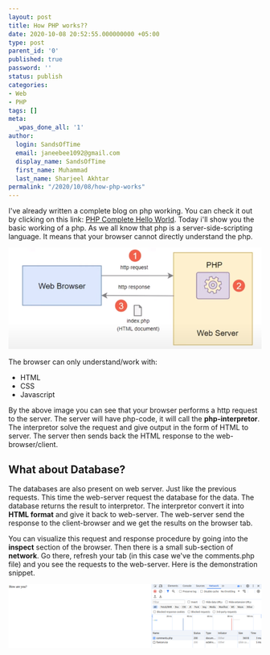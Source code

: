 ```yaml
---
layout: post
title: How PHP works??
date: 2020-10-08 20:52:55.000000000 +05:00
type: post
parent_id: '0'
published: true
password: ''
status: publish
categories:
- Web
- PHP
tags: []
meta:
  _wpas_done_all: '1'
author:
  login: SandsOfTime
  email: janeebee1092@gmail.com
  display_name: SandsOfTime
  first_name: Muhammad
  last_name: Sharjeel Akhtar
permalink: "/2020/10/08/how-php-works"
---
```

I've already written a complete blog on php working. You can check it out by clicking on this link: [PHP Complete Hello World](/2020/10/06/php-basic-hello-world). Today i'll show you the basic working of a php. As we all know that php is a server-side-scripting language. It means that your browser cannot directly understand the php. 

![1](/assets/images/clt/how-php-works/1.png)


The browser can only understand/work with:
* HTML
* CSS
* Javascript

By the above image you can see that your browser performs a http request to the server. The server will have php-code, it will call the **php-interpretor**. The interpretor solve the request and give output in the form of HTML to server. The server then sends back the HTML response to the web-browser/client.

## What about Database?
The databases are also present on web server. Just like the previous requests. This time the web-server request the database for the data. The database returns the result to interpretor. The interpretor convert it into **HTML format** and give it back to web-server. The web-server send the response to the client-browser and we get the results on the browser tab.

You can visualize this request and response procedure by going into the **inspect** section of the browser. Then there is a small sub-section of **network**. Go there, refresh your tab (in this case we've the comments.php file) and you see the requests to the web-server. Here is the demonstration snippet.

![2](/assets/images/clt/how-php-works/2.png)